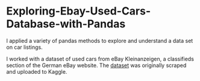 # Exploring-Ebay-Used-Cars-Database-with-Pandas

I applied a variety of pandas methods to explore and understand a data set on car listings.

I worked with a dataset of used cars from eBay Kleinanzeigen, a classifieds section of the German eBay website.
The [dataset](https://www.kaggle.com/orgesleka/used-cars-database/data)
was originally scraped and uploaded to Kaggle.




